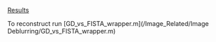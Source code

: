 [Results](/Image_Related/Image%20Deblurring/doc/GD_vs_FISTA_wrapper.pdf)

To reconstruct run [GD_vs_FISTA_wrapper.m](/Image_Related/Image Deblurring/GD_vs_FISTA_wrapper.m)